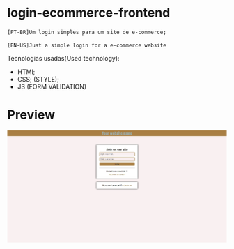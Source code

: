 # login-ecommerce-frontend
```
[PT-BR]Um login simples para um site de e-commerce;
```
```
[EN-US]Just a simple login for a e-commerce website
```
Tecnologias usadas(Used technology):
* HTMl;
* CSS; (STYLE);
* JS (FORM VALIDATION)

# Preview

![front-ecommerce](image/front-ecommerce.jpg)

